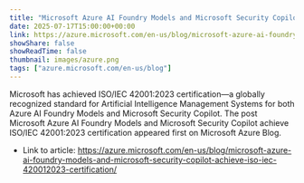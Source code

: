 ```yaml
---
title: "Microsoft Azure AI Foundry Models and Microsoft Security Copilot achieve ISO/IEC 42001:2023 certification"
date: 2025-07-17T15:00:00+00:00
link: https://azure.microsoft.com/en-us/blog/microsoft-azure-ai-foundry-models-and-microsoft-security-copilot-achieve-iso-iec-420012023-certification/
showShare: false
showReadTime: false
thumbnail: images/azure.png
tags: ["azure.microsoft.com/en-us/blog"]
---
```

Microsoft has achieved ISO/IEC 42001:2023 certification—a globally recognized standard for Artificial Intelligence Management Systems for both Azure AI Foundry Models and Microsoft Security Copilot. 
The post Microsoft Azure AI Foundry Models and Microsoft Security Copilot achieve ISO/IEC 42001:2023 certification appeared first on Microsoft Azure Blog.

- Link to article: https://azure.microsoft.com/en-us/blog/microsoft-azure-ai-foundry-models-and-microsoft-security-copilot-achieve-iso-iec-420012023-certification/